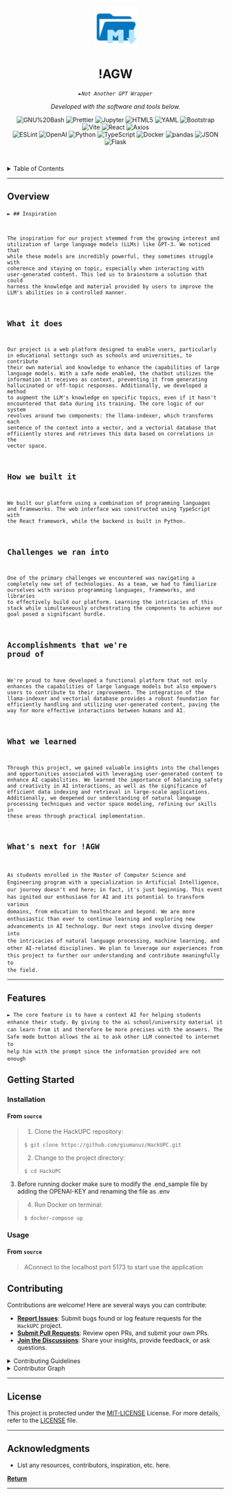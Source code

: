 <p align="center">
  <img src="https://raw.githubusercontent.com/PKief/vscode-material-icon-theme/ec559a9f6bfd399b82bb44393651661b08aaf7ba/icons/folder-markdown-open.svg" width="100" alt="project-logo">
</p>
<p align="center">
    <h1 align="center">!AGW
</h1>
</p>
<p align="center">
    <em><code>►Not Another GPT Wrapper</code></em>
</p>
<p>
<p align="center">
		<em>Developed with the software and tools below.</em>
</p>
<p align="center">
	<img src="https://img.shields.io/badge/GNU%20Bash-4EAA25.svg?style=flat-square&logo=GNU-Bash&logoColor=white" alt="GNU%20Bash">
	<img src="https://img.shields.io/badge/Prettier-F7B93E.svg?style=flat-square&logo=Prettier&logoColor=black" alt="Prettier">
	<img src="https://img.shields.io/badge/Jupyter-F37626.svg?style=flat-square&logo=Jupyter&logoColor=white" alt="Jupyter">
	<img src="https://img.shields.io/badge/HTML5-E34F26.svg?style=flat-square&logo=HTML5&logoColor=white" alt="HTML5">
	<img src="https://img.shields.io/badge/YAML-CB171E.svg?style=flat-square&logo=YAML&logoColor=white" alt="YAML">
	<img src="https://img.shields.io/badge/Bootstrap-7952B3.svg?style=flat-square&logo=Bootstrap&logoColor=white" alt="Bootstrap">
	<img src="https://img.shields.io/badge/Vite-646CFF.svg?style=flat-square&logo=Vite&logoColor=white" alt="Vite">
	<img src="https://img.shields.io/badge/React-61DAFB.svg?style=flat-square&logo=React&logoColor=black" alt="React">
	<img src="https://img.shields.io/badge/Axios-5A29E4.svg?style=flat-square&logo=Axios&logoColor=white" alt="Axios">
	<br>
	<img src="https://img.shields.io/badge/ESLint-4B32C3.svg?style=flat-square&logo=ESLint&logoColor=white" alt="ESLint">
	<img src="https://img.shields.io/badge/OpenAI-412991.svg?style=flat-square&logo=OpenAI&logoColor=white" alt="OpenAI">
	<img src="https://img.shields.io/badge/Python-3776AB.svg?style=flat-square&logo=Python&logoColor=white" alt="Python">
	<img src="https://img.shields.io/badge/TypeScript-3178C6.svg?style=flat-square&logo=TypeScript&logoColor=white" alt="TypeScript">
	<img src="https://img.shields.io/badge/Docker-2496ED.svg?style=flat-square&logo=Docker&logoColor=white" alt="Docker">
	<img src="https://img.shields.io/badge/pandas-150458.svg?style=flat-square&logo=pandas&logoColor=white" alt="pandas">
	<img src="https://img.shields.io/badge/JSON-000000.svg?style=flat-square&logo=JSON&logoColor=white" alt="JSON">
	<img src="https://img.shields.io/badge/Flask-000000.svg?style=flat-square&logo=Flask&logoColor=white" alt="Flask">
</p>

<br><!-- TABLE OF CONTENTS -->
<details>
  <summary>Table of Contents</summary><br>

- [ Overview](#-overview)
- [ Features](#-features)
- [ Repository Structure](#-repository-structure)
- [ Modules](#-modules)
- [ Getting Started](#-getting-started)
  - [ Installation](#-installation)
  - [ Usage](#-usage)
  - [ Tests](#-tests)
- [ Project Roadmap](#-project-roadmap)
- [ Contributing](#-contributing)
- [ License](#-license)
- [ Acknowledgments](#-acknowledgments)
</details>
<hr>

##  Overview

<code>► ## Inspiration

The inspiration for our project stemmed from the growing interest and utilization of large language models (LLMs) like GPT-3. We noticed that while these models are incredibly powerful, they sometimes struggle with coherence and staying on topic, especially when interacting with user-generated content. This led us to brainstorm a solution that could harness the knowledge and material provided by users to improve the LLM's abilities in a controlled manner.

## What it does

Our project is a web platform designed to enable users, particularly in educational settings such as schools and universities, to contribute their own material and knowledge to enhance the capabilities of large language models. With a safe mode enabled, the chatbot utilizes the information it receives as context, preventing it from generating hallucinated or off-topic responses. Additionally, we developed a method to augment the LLM's knowledge on specific topics, even if it hasn't encountered that data during its training.
The core logic of our system revolves around two components: the llama-indexer, which transforms each sentence of the context into a vector, and a vectorial database that efficiently stores and retrieves this data based on correlations in the vector space.

## How we built it

We built our platform using a combination of programming languages and frameworks. The web interface was constructed using TypeScript with the React framework, while the backend is built in Python.

## Challenges we ran into

One of the primary challenges we encountered was navigating a completely new set of technologies. As a team, we had to familiarize ourselves with various programming languages, frameworks, and libraries to effectively build our platform. Learning the intricacies of this stack while simultaneously orchestrating the components to achieve our goal posed a significant hurdle.

## Accomplishments that we're proud of

We're proud to have developed a functional platform that not only enhances the capabilities of large language models but also empowers users to contribute to their improvement. The integration of the llama-indexer and vectorial database provides a robust foundation for efficiently handling and utilizing user-generated content, paving the way for more effective interactions between humans and AI.

## What we learned

Through this project, we gained valuable insights into the challenges and opportunities associated with leveraging user-generated content to enhance AI capabilities. We learned the importance of balancing safety and creativity in AI interactions, as well as the significance of efficient data indexing and retrieval in large-scale applications. Additionally, we deepened our understanding of natural language processing techniques and vector space modeling, refining our skills in these areas through practical implementation.

## What's next for !AGW

As students enrolled in the Master of Computer Science and Engineering program with a specialization in Artificial Intelligence, our journey doesn't end here; in fact, it's just beginning. This event has ignited our enthusiasm for AI and its potential to transform various domains, from education to healthcare and beyond.
We are more enthusiastic than ever to continue learning and exploring new advancements in AI technology. Our next steps involve diving deeper into the intricacies of natural language processing, machine learning, and other AI-related disciplines. We plan to leverage our experiences from this project to further our understanding and contribute meaningfully to the field.</code>

---

##  Features

<code>► The core feature is to have a context AI for helping students enhance their study. By giving to the ai school/university material it can learn from it and therefore be more precises with the answers.
The Safe mode button allows the ai to ask other LLM connected to internet to help him with the prompt since the information provided are not enough</code>



##  Getting Started


###  Installation

<h4>From <code>source</code></h4>

> 1. Clone the HackUPC repository:
>
> ```console
> $ git clone https://github.com/giumanuz/HackUPC.git
> ```
>
> 2. Change to the project directory:
> ```console
> $ cd HackUPC
> ```
 3. Before running docker make sure to modify the .end_sample file by adding the OPENAI-KEY and renaming the file as .env
>
> 4. Run Docker on terminal:
> ```console
> $ docker-compose up 
> ```
> 

###  Usage

<h4>From <code>source</code></h4>

>AConnect to the localhost port 5173 to start use the application





##  Contributing

Contributions are welcome! Here are several ways you can contribute:

- **[Report Issues](https://github.com/giumanuz/HackUPC.git/issues)**: Submit bugs found or log feature requests for the `HackUPC` project.
- **[Submit Pull Requests](https://github.com/giumanuz/HackUPC.git/blob/main/CONTRIBUTING.md)**: Review open PRs, and submit your own PRs.
- **[Join the Discussions](https://github.com/giumanuz/HackUPC.git/discussions)**: Share your insights, provide feedback, or ask questions.

<details closed>
<summary>Contributing Guidelines</summary>

1. **Fork the Repository**: Start by forking the project repository to your github account.
2. **Clone Locally**: Clone the forked repository to your local machine using a git client.
   ```sh
   git clone https://github.com/giumanuz/HackUPC.git
   ```
3. **Create a New Branch**: Always work on a new branch, giving it a descriptive name.
   ```sh
   git checkout -b new-feature-x
   ```
4. **Make Your Changes**: Develop and test your changes locally.
5. **Commit Your Changes**: Commit with a clear message describing your updates.
   ```sh
   git commit -m 'Implemented new feature x.'
   ```
6. **Push to github**: Push the changes to your forked repository.
   ```sh
   git push origin new-feature-x
   ```
7. **Submit a Pull Request**: Create a PR against the original project repository. Clearly describe the changes and their motivations.
8. **Review**: Once your PR is reviewed and approved, it will be merged into the main branch. Congratulations on your contribution!
</details>

<details closed>
<summary>Contributor Graph</summary>
<br>
<p align="center">
   <a href="https://github.com{/giumanuz/HackUPC.git/}graphs/contributors">
      <img src="https://contrib.rocks/image?repo=giumanuz/HackUPC.git">
   </a>
</p>
</details>

---

##  License

This project is protected under the [MIT-LICENSE](https://choosealicense.com/licenses) License. For more details, refer to the [LICENSE](https://choosealicense.com/licenses/) file.

---

##  Acknowledgments

- List any resources, contributors, inspiration, etc. here.

[**Return**](#-overview)

---
